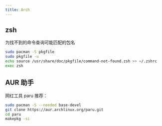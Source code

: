```yaml
---
title: Arch
---
```


## zsh

为找不到的命令查询可能匹配的包名

```bash
sudo pacman -S pkgfile
sudo pkgfile -u
echo source /usr/share/doc/pkgfile/command-not-found.zsh >> ~/.zshrc
exec zsh
```

## AUR 助手

网红工具 paru 推荐：

```bash
sudo pacman -S --needed base-devel
git clone https://aur.archlinux.org/paru.git
cd paru
makepkg -si
```
